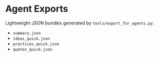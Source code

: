 # Agent Exports

Lightweight JSON bundles generated by `tools/export_for_agents.py`:
- `summary.json`
- `ideas_quick.json`
- `practices_quick.json`
- `quotes_quick.json`
